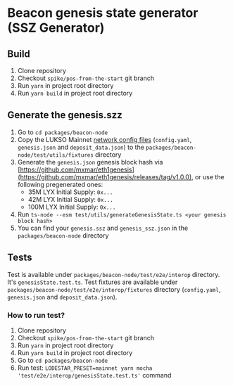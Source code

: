 # Beacon genesis state generator (SSZ Generator)

## Build
1. Clone repository
2. Checkout `spike/pos-from-the-start` git branch
3. Run `yarn` in project root directory
4. Run `yarn build` in project root directory

## Generate the genesis.szz
1. Go to `cd packages/beacon-node`
2. Copy the LUKSO Mainnet [network config files](https://github.com/lukso-network/network-configs/tree/main/mainnet/shared) (`config.yaml`, `genesis.json` and `deposit_data.json`) to the `packages/beacon-node/test/utils/fixtures` directory
3. Generate the `genesis.json` genesis block hash via [https://github.com/mxmar/eth1genesis](https://github.com/mxmar/eth1genesis/releases/tag/v1.0.0), or use the following pregenerated ones:
    - 35M LYX Initial Supply: `0x...`
    - 42M LYX Initial Supply: `0x...`
    - 100M LYX Initial Supply: `0x...`
4. Run `ts-node --esm test/utils/generateGenesisState.ts <your genesis block hash>`
5. You can find your `genesis.ssz` and `genesis_ssz.json` in the `packages/beacon-node` directory

## Tests

Test is available under `packages/beacon-node/test/e2e/interop` directory. It's `genesisState.test.ts`.
Test fixtures are available under `packages/beacon-node/test/e2e/interop/fixtures` directory (`config.yaml`, `genesis.json` and `deposit_data.json`).

### How to run test?

1. Clone repository
2. Checkout `spike/pos-from-the-start` git branch
3. Run `yarn` in project root directory
4. Run `yarn build` in project root directory
5. Go to `cd packages/beacon-node`
6. Run test: `LODESTAR_PRESET=mainnet yarn mocha 'test/e2e/interop/genesisState.test.ts'` command
